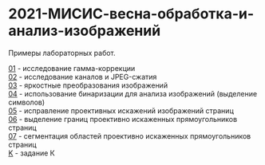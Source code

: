 # 2021-МИСИС-весна-обработка-и-анализ-изображений
Примеры лабораторных работ.

[01](prj.labs/lab01/lab01.report.pdf) - исследование гамма-коррекции  
[02](prj.labs/lab02/lab02.report.pdf) - исследование каналов и JPEG-сжатия  
[03](prj.labs/lab03/lab03.report.pdf) - яркостные преобразования изображений  
[04](prj.labs/lab04/lab04.report.pdf) - использование бинаризации для анализа изображений (выделение символов)  
[05](prj.labs/lab05/lab05.report.pdf) - исправление проективных искажений изображений страниц  
[06](prj.labs/lab06/lab06.report.pdf) - выделение границ проективно искаженных прямоугольников страниц  
[07](prj.labs/lab07/lab07.report.pdf) - сегментация областей  проективно искаженных прямоугольников страниц
<br>[K](prj.labs/K/K.report.pdf) - задание К
